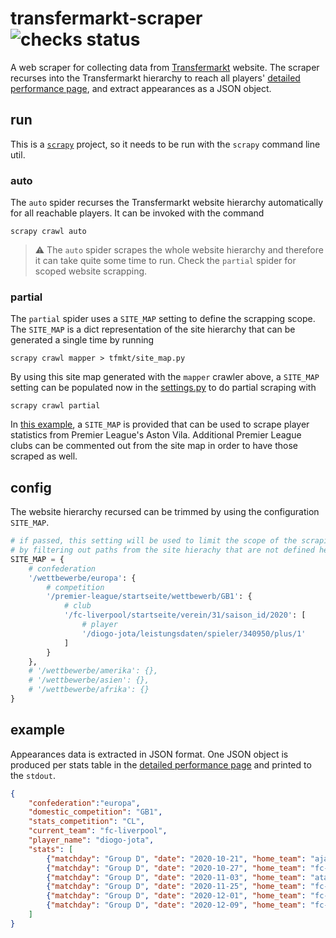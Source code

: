 
# transfermarkt-scraper  ![checks status](https://github.com/dcaribou/transfermarkt-scraper/workflows/Scrapy%20Contracts%20Checks/badge.svg)

A web scraper for collecting data from [Transfermarkt](https://www.transfermarkt.co.uk/) website. The scraper recurses into the Transfermarkt hierarchy to reach all players' [detailed performance page](https://www.transfermarkt.co.uk/diogo-jota/leistungsdatendetails/spieler/340950/saison/2020/verein/0/liga/0/wettbewerb/GB1/pos/0/trainer_id/0/plus/1), and
extract appearances as a JSON object.

## run
This is a [`scrapy`](https://scrapy.org/) project, so it needs to be run with the
`scrapy` command line util.
### auto
The `auto` spider recurses the Transfermarkt website hierarchy automatically for all reachable players. It can be invoked with the command
```console
scrapy crawl auto
```
> :warning: The `auto` spider scrapes the whole website hierarchy and therefore it can take quite some time to run. Check the `partial` spider for scoped website scrapping.
### partial
The `partial` spider uses a `SITE_MAP` setting to define the scrapping scope. The `SITE_MAP` 
is a dict representation of the site hierarchy that can be generated a single time by running
```console
scrapy crawl mapper > tfmkt/site_map.py
```
By using this site map generated with the `mapper` crawler above, a `SITE_MAP` setting can be populated now in the [settings.py](tfmkt/settings.py) to do partial scraping with
```console
scrapy crawl partial
```
In [this example](tfmkt/site_map.py), a `SITE_MAP` is provided that can be used to scrape player statistics from Premier League's Aston Vila. Additional Premier League clubs can be commented out from the site map in order to have those scraped as well.

## config
The website hierarchy recursed can be trimmed by using the configuration `SITE_MAP`.
```python
# if passed, this setting will be used to limit the scope of the scraping
# by filtering out paths from the site hierachy that are not defined here
SITE_MAP = {
    # confederation
    '/wettbewerbe/europa': {
        # competition
        '/premier-league/startseite/wettbewerb/GB1': {
            # club
            '/fc-liverpool/startseite/verein/31/saison_id/2020': [
                # player
                '/diogo-jota/leistungsdaten/spieler/340950/plus/1'
            ]
        }
    },
    # '/wettbewerbe/amerika': {},
    # '/wettbewerbe/asien': {},
    # '/wettbewerbe/afrika': {}
}
```

## example
Appearances data is extracted in JSON format. One JSON object is produced per stats table in the [detailed performance page](https://www.transfermarkt.co.uk/diogo-jota/leistungsdatendetails/spieler/340950/saison/2020/verein/0/liga/0/wettbewerb/GB1/pos/0/trainer_id/0/plus/1) and printed to the `stdout`.
```json
{
    "confederation":"europa",
    "domestic_competition": "GB1",
    "stats_competition": "CL", 
    "current_team": "fc-liverpool",
    "player_name": "diogo-jota",
    "stats": [
        {"matchday": "Group D", "date": "2020-10-21", "home_team": "ajax-amsterdam", "away_team": "fc-liverpool", "result": "0:1", "pos": "LW", "goals": 0, "assists": 0, "own_goals": 0, "yellow_cards": 0, "second_yellow_cards": 0, "red_cards": 0, "substitutions_on": "60'", "substitutions_off": 0, "minutes_played": 30},
        {"matchday": "Group D", "date": "2020-10-27", "home_team": "fc-liverpool", "away_team": "fc-midtjylland", "result": "2:0", "pos": "RW", "goals": "1", "assists": 0, "own_goals": 0, "yellow_cards": 0, "second_yellow_cards": 0, "red_cards": 0, "substitutions_on": 0, "substitutions_off": "81'", "minutes_played": 81},
        {"matchday": "Group D", "date": "2020-11-03", "home_team": "atalanta-bergamo", "away_team": "fc-liverpool", "result": "0:5", "pos": "CF", "goals": "3", "assists": 0, "own_goals": 0, "yellow_cards": 0, "second_yellow_cards": 0, "red_cards": 0, "substitutions_on": 0, "substitutions_off": "65'", "minutes_played": 65},
        {"matchday": "Group D", "date": "2020-11-25", "home_team": "fc-liverpool", "away_team": "atalanta-bergamo", "result": "0:2", "pos": 0, "goals": 0, "assists": 0, "own_goals": 0, "yellow_cards": 0, "second_yellow_cards": 0, "red_cards": 0, "substitutions_on": "61'", "substitutions_off": 0, "minutes_played": 29},
        {"matchday": "Group D", "date": "2020-12-01", "home_team": "fc-liverpool", "away_team": "ajax-amsterdam", "result": "1:0", "pos": "CF", "goals": 0, "assists": 0, "own_goals": 0, "yellow_cards": 0, "second_yellow_cards": 0, "red_cards": 0, "substitutions_on": 0, "substitutions_off": "68'", "minutes_played": 68},
        {"matchday": "Group D", "date": "2020-12-09", "home_team": "fc-midtjylland", "away_team": "fc-liverpool", "result": "1:1", "pos": "LW", "goals": 0, "assists": 0, "own_goals": 0, "yellow_cards": 0, "second_yellow_cards": 0, "red_cards": 0, "substitutions_on": 0, "substitutions_off": "87'", "minutes_played": 87}
    ]
}
```



